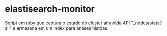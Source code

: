 # elastisearch-monitor
Script em ruby que captura o estado do cluster atravéda API "_nodes/stats?all" e armazena em um index para anáses históas.

